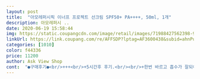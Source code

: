```yaml
---
layout: post 
title:  "아모레퍼시픽 이너프 프로젝트 선크림 SPF50+ PA++++, 50ml, 1개" 
description: 아모레퍼시 ..
date: 2020-06-19 15:58:44 
img: https://static.coupangcdn.com/image/retail/images/71988427562398-90ccfa84-343f-4b03-9be1-bdda531df454.jpg 
linkUrl: https://link.coupang.com/re/AFFSDP?lptag=AF3600438&subid=ahnPublicAsk&pageKey=1597690603&itemId=2729527300&vendorItemId=70719680879&traceid=V0-113-3f4742c495afd943 
categories: [1010] 
color: f44336 
price: 11200 
author: Ask View Shop 
cont:  "●구매후기●<br/>+++<br/>+5시간후 후기.<br/><br/>+한번 바르고 흡수가 잘되어 한번 더 발랐습니다.<br/><br/>CC크림 같은 선크림 입니다!!<br/>Cc크림 바른거 같아요.<br/><br/>강추합니다.<br/><br/>건성이 쓰기에도 주름이 끼거나 부각되거나 하지않는<br/>그렇지만 제가 건성이라 이전 선크림에서 느끼던 물광 느낌은 처음부터 전혀 없습니다.<br/><br/>그리고 다크닝은 없이 오히려 얼굴이 지속적으로 환해지구<br/>그리고 손이 보송보송해지는것이 느껴질쯤에 얼굴도 보송보송해지는 느낌이 듭니다.<br/><br/>그리고 화장하기전에 쓰면 아주 좋을 아이템인것 같아요!!<br/>끈적임은 찾아블수없어요.<br/><br/>다른 선크림으로 하세요.<br/><br/>딱 재구매각입니다^^<br/>먼가 상당히 다르네요.<br/><br/>물광을 기대하시면 이거 위에 다른걸 얹거나<br/>바로 얼굴에 슥슥 넘넘 좋아요<br/>바르면 1<br/> -2분만에 보송보송해져요<br/>받자마자 손등에 테스트해보고 감동:)<br/>사용해보기전엔 바꾸기 쉽지않은데 별기대없이 주문한 썬크림ㅋㅋ<br/>사용후기 입니다.<br/><br/>선크림 바를때마다 끈적이는거 너무 싫엏는데 바르자마자 싹 뽀송거립니다.<br/> 아무래도 그냥 모양 보고 제가 좋아할만한 디자인으로(저는 패키지 중요하게 생각합니다) +싼걸로 사준거 같은데 앞으로 이거만 주문하라고 할라고요<br/>손등 테스트도 해보았는데 손등과 손도 보송보송하게 마르네요.<br/><br/>신기한 제품인것이<br/>신기해서 바르고 허겁지겁 와서 글씁니다<br/>썬크림은 매번 구입할때마다 고민되는 문제점ㅋㅋ완전 사라졌습니다.<br/><br/>아까 말씀드렸다싶이<br/>아모레퍼시픽에서 굉장히 많이 신경쓴 제품 같아요.<br/><br/>어느정도의 향은 느껴지지만,<br/>어떤 무기자차 선크림은 점점 다크닝이 생기나<br/>얼굴을 환하게 밝혀줍니다.<br/><br/>얼굴이 화장한듯이 자연스럽게 하얘져요<br/>여태 많은 제품 특히 선크림 써보았지만<br/>오늘 라운딩 가는데 갑자기 선크림이 없다고 하니 와이프가 주문해줬는데 맘에 들어서 후기 씁니다<br/>왜 이건 화이트닝이 더 생기죠.<br/>.<br/>?<br/>왠지 저렴한거 사면 자외선 차단 효과가 없을것 같고, 좀 비싼거 사면 효과가 있을까? 의심하게되고 막상 구입해서 사용하다보면 번들거리거나 따갑거나 눈이 매워 눈물이 줄줄... <br/>.<br/>.<br/><br/>유해한 모든것이 안들어가있고 향료만 들어가있어요<br/>은은한 자연향도 얇게 펴발리는 발림성도<br/>이거 두번 바르고 나서 다섯시간 지났습니다.<br/><br/>이건 밝기가 환해지기도 하고 보송해지며 기분이 산뜻해지네요.<br/><br/>이런 선크림이 있었나요.<br/>.<br/>?<br/>적당한 유분기를 잡아줍니다.<br/><br/>제품 성분도 좋고 얼굴을 환히 밝히며 번들거리지않는<br/>좋은 제품입니다.<br/><br/>좋은건 정보 공유 필수죠<br/>지성피부에 완전 적합하고<br/>피부에 촉촉히 스며들어 나름대로의 윤기를 주기 까지하는 여름 필수템입니다.<br/><br/>향이 은은하고 약간 여자 느낌이기 한데 냄새가 일단 너무 좋고,끈적이지 않아서 좋네요<br/>화해 어플에선 성분 합격입니다<br/>히알루론산?? 뭐 그런게 많이 들어있긴 한가봐요 수분만땅 매우 촉촉해요.<br/><br/>" 
---
```

